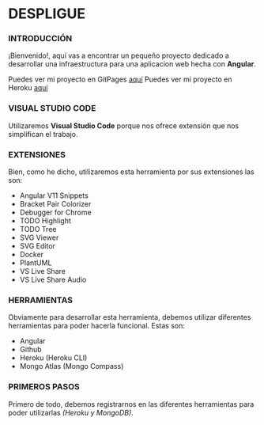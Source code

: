# DESPLIGUE
### INTRODUCCIÓN

¡Bienvenido!, aquí vas a encontrar un pequeño proyecto dedicado a desarrollar una infraestructura para una aplicacion web hecha con **Angular**.

Puedes ver mi proyecto en GitPages [aquí](https://klaudiusmiskinis.github.io/despligue/)
Puedes ver mi proyecto en Heroku [aquí](https://despligue.herokuapp.com/)


### VISUAL STUDIO CODE

Utilizaremos **Visual Studio Code** porque nos ofrece extensión que nos simplifican el trabajo.

### EXTENSIONES 

Bien, como he dicho, utilizaremos esta herramienta por sus extensiones las son:

+ Angular V11 Snippets
+ Bracket Pair Colorizer
+ Debugger for Chrome
+ TODO Highlight
+ TODO Tree
+ SVG Viewer
+ SVG Editor
+ Docker
+ PlantUML
+ VS Live Share
+ VS Live Share Audio

### HERRAMIENTAS

Obviamente para desarrollar esta herramienta, debemos utilizar diferentes herramientas para poder hacerla funcional. Estas son:

+ Angular
+ Github
+ Heroku (Heroku CLI)
+ Mongo Atlas (Mongo Compass)

### PRIMEROS PASOS

Primero de todo, debemos registrarnos en las diferentes herramientas para poder utilizarlas *(Heroku y MongoDB)*.
